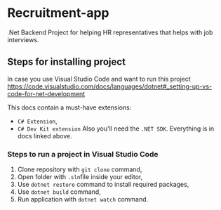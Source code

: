 # Recruitment-app

.Net Backend Project for helping HR representatives that helps with job interviews.


## Steps for installing project
In case you use Visual Studio Code and want to run this project
https://code.visualstudio.com/docs/languages/dotnet#_setting-up-vs-code-for-net-development

This docs contain a must-have extensions:

- `C# Extension`,
- `C# Dev Kit extension`
Also you'll need the `.NET SDK`. Everything is in docs linked above.

### Steps to run a project in Visual Studio Code
1. Clone repository with `git clone` command,
2. Open folder with `.sln`file inside your editor,
3. Use `dotnet restore` command to install required packages,
4. Use `dotnet build` command,
5. Run application with `dotnet watch` command.


